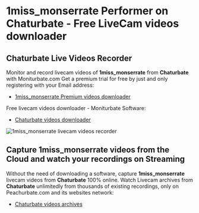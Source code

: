 # 1miss_monserrate Performer on Chaturbate - Free LiveCam videos downloader

## Chaturbate Live Videos Recorder

Monitor and record livecam videos of **1miss_monserrate** from **Chaturbate** with Moniturbate.com
Get a premium trial for free by just and only registering with your Email address:
* [1miss_monserrate Premium videos downloader](https://moniturbate.com/request-demo-licence-key.html)

Free livecam videos downloader - Moniturbate Software:
* [Chaturbate videos downloader](https://moniturbate.com/moniturbate-download-software.html)

![1miss_monserrate livecam videos recorder](https://peachurnet.com/templates/moniturbate-software.png)


## Capture 1miss_monserrate videos from the Cloud and watch your recordings on Streaming

Without the need of downloading a software, capture **1miss_monserrate** livecam videos from **Chaturbate** 100% online.
Watch Livecam archives from **Chaturbate** unlimitedly from thousands of existing recordings, only on Peachurbate.com and its websites network:
* [Chaturbate videos archives](https://peachurnet.com/)